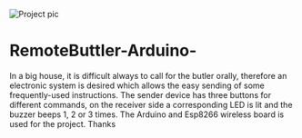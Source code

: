 ![Project pic](https://user-images.githubusercontent.com/90557648/143767577-2a5013b9-d42d-482b-bcb0-3e4a60661d61.jpg)
# RemoteButtler-Arduino-
In a big house, it is difficult always to call for the butler orally, therefore an electronic system is desired which allows the easy sending of some frequently-used instructions. The sender device has three buttons for different commands, on the receiver side a corresponding LED is lit and the buzzer beeps 1, 2 or 3 times.
The Arduino and Esp8266 wireless board is used for the project.
Thanks
